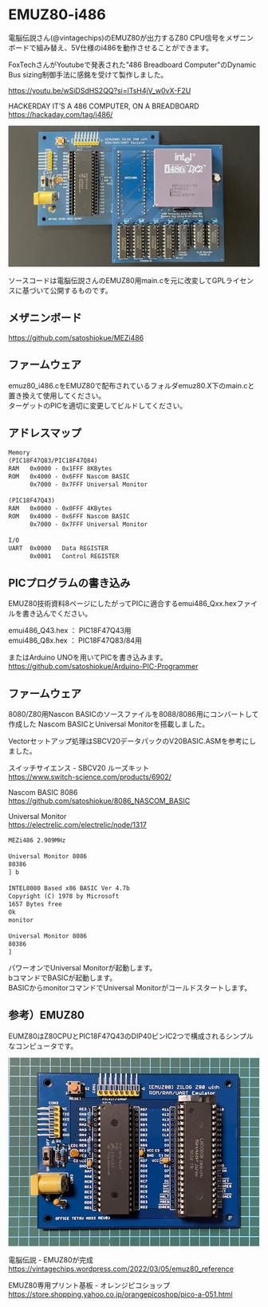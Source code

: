 # EMUZ80-i486

電脳伝説さん(@vintagechips)のEMUZ80が出力するZ80 CPU信号をメザニンボードで組み替え、5V仕様のi486を動作させることができます。  

FoxTechさんがYoutubeで発表された"486 Breadboard Computer"のDynamic Bus sizing制御手法に感銘を受けて製作しました。  

https://youtu.be/wSiDSdHS2QQ?si=lTsH4jV_w0vX-F2U

HACKERDAY
IT’S A 486 COMPUTER, ON A BREADBOARD  
https://hackaday.com/tag/i486/  

![MEZi486](https://github.com/satoshiokue/EMUZ80-i486/blob/main/MEZi486.jpg)
 
ソースコードは電脳伝説さんのEMUZ80用main.cを元に改変してGPLライセンスに基づいて公開するものです。

## メザニンボード
https://github.com/satoshiokue/MEZi486  

## ファームウェア
emuz80_i486.cをEMUZ80で配布されているフォルダemuz80.X下のmain.cと置き換えて使用してください。  
ターゲットのPICを適切に変更してビルドしてください。  

## アドレスマップ
```
Memory
(PIC18F47Q83/PIC18F47Q84)
RAM   0x0000 - 0x1FFF 8KBytes
ROM   0x4000 - 0x6FFF Nascom BASIC
      0x7000 - 0x7FFF Universal Monitor

(PIC18F47Q43)
RAM   0x0000 - 0x0FFF 4KBytes
ROM   0x4000 - 0x6FFF Nascom BASIC
      0x7000 - 0x7FFF Universal Monitor

I/O
UART  0x0000   Data REGISTER
      0x0001   Control REGISTER
```

## PICプログラムの書き込み
EMUZ80技術資料8ページにしたがってPICに適合するemui486_Qxx.hexファイルを書き込んでください。  

emui486_Q43.hex ： PIC18F47Q43用  
emui486_Q8x.hex ： PIC18F47Q83/84用 　

またはArduino UNOを用いてPICを書き込みます。  
https://github.com/satoshiokue/Arduino-PIC-Programmer

## ファームウェア
8080/Z80用Nascon BASICのソースファイルを8088/8086用にコンバートして作成した Nascom BASICとUniversal Monitorを搭載しました。  

Vectorセットアップ処理はSBCV20データパックのV20BASIC.ASMを参考にしました。  

スイッチサイエンス - SBCV20 ルーズキット  
https://www.switch-science.com/products/6902/

Nascom BASIC 8086  
https://github.com/satoshiokue/8086_NASCOM_BASIC  

Universal Monitor  
https://electrelic.com/electrelic/node/1317

```
MEZi486 2.909MHz

Universal Monitor 8086
80386
] b

INTEL8080 Based x86 BASIC Ver 4.7b
Copyright (C) 1978 by Microsoft
1657 Bytes free
Ok
monitor

Universal Monitor 8086
80386
] 
```

パワーオンでUniversal Monitorが起動します。  
bコマンドでBASICが起動します。  
BASICからmonitorコマンドでUniversal Monitorがコールドスタートします。  

## 参考）EMUZ80
EUMZ80はZ80CPUとPIC18F47Q43のDIP40ピンIC2つで構成されるシンプルなコンピュータです。

![EMUZ80](https://github.com/satoshiokue/EMUZ80-6502/blob/main/imgs/IMG_Z80.jpeg)

電脳伝説 - EMUZ80が完成  
https://vintagechips.wordpress.com/2022/03/05/emuz80_reference  

EMUZ80専用プリント基板 - オレンジピコショップ  
https://store.shopping.yahoo.co.jp/orangepicoshop/pico-a-051.html
